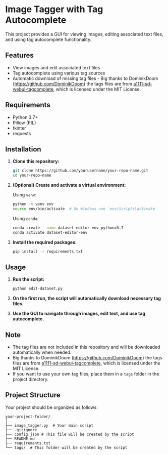 # Image Tagger with Tag Autocomplete

This project provides a GUI for viewing images, editing associated text files, and using tag autocomplete functionality.

## Features

- View images and edit associated text files
- Tag autocomplete using various tag sources
- Automatic download of missing tag files - Big thanks to DominikDoom (https://github.com/DominikDoom) the tags files are from [a1111-sd-webui-tagcomplete](https://github.com/DominikDoom/a1111-sd-webui-tagcomplete), which is licensed under the MIT License.


## Requirements

- Python 3.7+
- Pillow (PIL)
- tkinter
- requests

## Installation

1. **Clone this repository:**
    ```bash
    git clone https://github.com/yourusername/your-repo-name.git
    cd your-repo-name
    ```

2. **(Optional) Create and activate a virtual environment:**

    Using `venv`:
    ```bash
    python -m venv env
    source env/bin/activate  # On Windows use `env\Scripts\activate`
    ```

    Using `conda`:
    ```bash
    conda create --name dataset-editor-env python=3.7
    conda activate dataset-editor-env
    ```

3. **Install the required packages:**
    ```bash
    pip install -r requirements.txt
    ```

## Usage

1. **Run the script:**
    ```bash
    python edit-dataset.py
    ```

2. **On the first run, the script will automatically download necessary tag files.**

3. **Use the GUI to navigate through images, edit text, and use tag autocomplete.**

## Note

- The tag files are not included in this repository and will be downloaded automatically when needed. 
- Big thanks to DominikDoom (https://github.com/DominikDoom) the tags files are from [a1111-sd-webui-tagcomplete](https://github.com/DominikDoom/a1111-sd-webui-tagcomplete), which is licensed under the MIT License.
- If you want to use your own tag files, place them in a `tags` folder in the project directory.

## Project Structure

Your project should be organized as follows:

```plaintext
your-project-folder/
│
├── image_tagger.py  # Your main script
├── .gitignore
├── config.json # This file will be created by the script
├── README.md
├── requirements.txt
└── tags/  # This folder will be created by the script
```
